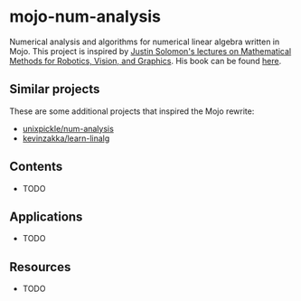 # mojo-num-analysis

Numerical analysis and algorithms for numerical linear algebra written in Mojo. This project is inspired by [Justin Solomon's lectures on Mathematical Methods for Robotics, Vision, and Graphics](https://www.youtube.com/playlist?list=PLQ3UicqQtfNvQ_VzflHYKhAqZiTxOkSwi). His book can be found [here](https://people.csail.mit.edu/jsolomon/share/book/numerical_book.pdf).

## Similar projects

These are some additional projects that inspired the Mojo rewrite:

* [unixpickle/num-analysis](https://github.com/unixpickle/num-analysis?tab=readme-ov-file)
* [kevinzakka/learn-linalg](https://github.com/kevinzakka/learn-linalg?tab=readme-ov-file)

## Contents

* TODO
  
## Applications

* TODO

## Resources

* TODO
